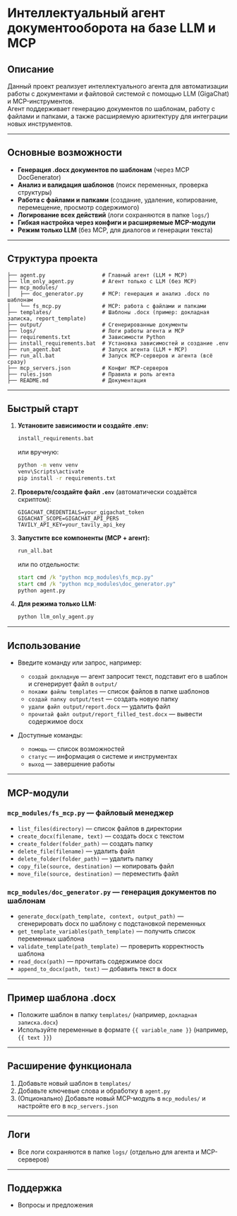 # Интеллектуальный агент документооборота на базе LLM и MCP

## Описание

Данный проект реализует интеллектуального агента для автоматизации работы с документами и файловой системой с помощью LLM (GigaChat) и MCP-инструментов.  
Агент поддерживает генерацию документов по шаблонам, работу с файлами и папками, а также расширяемую архитектуру для интеграции новых инструментов.

---

## Основные возможности

- **Генерация .docx документов по шаблонам** (через MCP DocGenerator)
- **Анализ и валидация шаблонов** (поиск переменных, проверка структуры)
- **Работа с файлами и папками** (создание, удаление, копирование, перемещение, просмотр содержимого)
- **Логирование всех действий** (логи сохраняются в папке `logs/`)
- **Гибкая настройка через конфиги и расширяемые MCP-модули**
- **Режим только LLM** (без MCP, для диалогов и генерации текста)

---

## Структура проекта

```
├── agent.py                  # Главный агент (LLM + MCP)
├── llm_only_agent.py         # Агент только с LLM (без MCP)
├── mcp_modules/
│   ├── doc_generator.py      # MCP: генерация и анализ .docx по шаблонам
│   └── fs_mcp.py             # MCP: работа с файлами и папками
├── templates/                # Шаблоны .docx (пример: докладная записка, report_template)
├── output/                   # Сгенерированные документы
├── logs/                     # Логи работы агента и MCP
├── requirements.txt          # Зависимости Python
├── install_requirements.bat  # Установка зависимостей и создание .env
├── run_agent.bat             # Запуск агента (LLM + MCP)
├── run_all.bat               # Запуск MCP-серверов и агента (всё сразу)
├── mcp_servers.json          # Конфиг MCP-серверов
├── rules.json                # Правила и роль агента
├── README.md                 # Документация
```

---

## Быстрый старт

1. **Установите зависимости и создайте .env:**
   ```bat
   install_requirements.bat
   ```
   или вручную:
   ```bash
   python -m venv venv
   venv\Scripts\activate
   pip install -r requirements.txt
   ```

2. **Проверьте/создайте файл `.env`** (автоматически создаётся скриптом):
   ```
   GIGACHAT_CREDENTIALS=your_gigachat_token
   GIGACHAT_SCOPE=GIGACHAT_API_PERS
   TAVILY_API_KEY=your_tavily_api_key
   ```

3. **Запустите все компоненты (MCP + агент):**
   ```bat
   run_all.bat
   ```
   или по отдельности:
   ```bat
   start cmd /k "python mcp_modules\fs_mcp.py"
   start cmd /k "python mcp_modules\doc_generator.py"
   python agent.py
   ```

4. **Для режима только LLM:**
   ```bat
   python llm_only_agent.py
   ```

---

## Использование

- Введите команду или запрос, например:
  - `создай докладную` — агент запросит текст, подставит его в шаблон и сгенерирует файл в `output/`
  - `покажи файлы templates` — список файлов в папке шаблонов
  - `создай папку output/test` — создать новую папку
  - `удали файл output/report.docx` — удалить файл
  - `прочитай файл output/report_filled_test.docx` — вывести содержимое docx

- Доступные команды:
  - `помощь` — список возможностей
  - `статус` — информация о системе и инструментах
  - `выход` — завершение работы

---

## MCP-модули

### `mcp_modules/fs_mcp.py` — файловый менеджер
- `list_files(directory)` — список файлов в директории
- `create_docx(filename, text)` — создать docx с текстом
- `create_folder(folder_path)` — создать папку
- `delete_file(filename)` — удалить файл
- `delete_folder(folder_path)` — удалить папку
- `copy_file(source, destination)` — копировать файл
- `move_file(source, destination)` — переместить файл

### `mcp_modules/doc_generator.py` — генерация документов по шаблонам
- `generate_docx(path_template, context, output_path)` — сгенерировать docx по шаблону с подстановкой переменных
- `get_template_variables(path_template)` — получить список переменных шаблона
- `validate_template(path_template)` — проверить корректность шаблона
- `read_docx(path)` — прочитать содержимое docx
- `append_to_docx(path, text)` — добавить текст в docx

---

## Пример шаблона .docx

- Положите шаблон в папку `templates/` (например, `докладная записка.docx`)
- Используйте переменные в формате `{{ variable_name }}` (например, `{{ text }}`)

---

## Расширение функционала

1. Добавьте новый шаблон в `templates/`
2. Добавьте ключевые слова и обработку в `agent.py`
3. (Опционально) Добавьте новый MCP-модуль в `mcp_modules/` и настройте его в `mcp_servers.json`

---

## Логи

- Все логи сохраняются в папке `logs/` (отдельно для агента и MCP-серверов)

---

## Поддержка

- Вопросы и предложения


